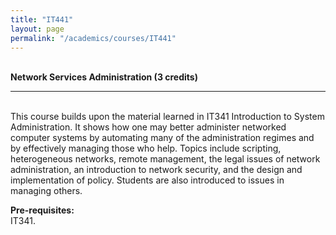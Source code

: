 ```yaml
---
title: "IT441"
layout: page
permalink: "/academics/courses/IT441"
---
```




\
**Network Services Administration (3 credits)**

---

\
This course builds upon the material learned in IT341 Introduction to System Administration. It shows how one may better administer networked computer systems by automating many of the administration regimes and by effectively managing those who help. Topics include scripting, heterogeneous networks, remote management, the legal issues of network administration, an introduction to network security, and the design and implementation of policy. Students are also introduced to issues in managing others.

**Pre-requisites:**
\
IT341.
